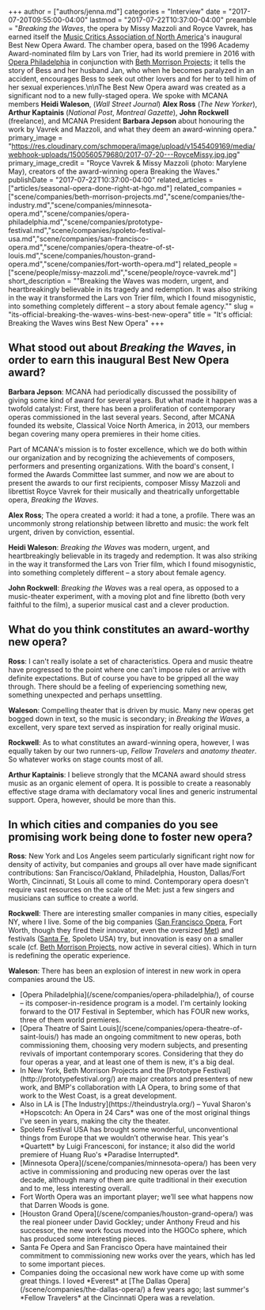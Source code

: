 +++
author = ["authors/jenna.md"]
categories = "Interview"
date = "2017-07-20T09:55:00-04:00"
lastmod = "2017-07-22T10:37:00-04:00"
preamble = "*Breaking the Waves*, the opera by Missy Mazzoli and Royce Vavrek, has earned itself the [Music Critics Association of North America](http://www.mcana.org/)'s inaugural Best New Opera Award. The chamber opera, based on the 1996 Academy Award-nominated film by Lars von Trier, had its world premiere in 2016 with [Opera Philadelphia](/scene/companies/opera-philadelphia/) in conjunction with [Beth Morrison Projects](/scene/companies/beth-morrison-projects/); it tells the story of Bess and her husband Jan, who when he becomes paralyzed in an accident, encourages Bess to seek out other lovers and for her to tell him of her sexual experiences.\n\nThe Best New Opera award was created as a significant nod to a new fully-staged opera. We spoke with MCANA members **Heidi Waleson**, (*Wall Street Journal*) **Alex Ross** (*The New Yorker*), **Arthur Kaptainis** (*National Post*, *Montreal Gazette*), **John Rockwell** (freelance), and MCANA President **Barbara Jepson** about honouring the work by Vavrek and Mazzoli, and what they deem an award-winning opera."
primary_image = "https://res.cloudinary.com/schmopera/image/upload/v1545409169/media/webhook-uploads/1500560579680/2017-07-20---RoyceMissy.jpg.jpg"
primary_image_credit = "Royce Vavrek & Missy Mazzoli (photo: Marylene May), creators of the award-winning opera Breaking the Waves."
publishDate = "2017-07-22T10:37:00-04:00"
related_articles = ["articles/seasonal-opera-done-right-at-hgo.md"]
related_companies = ["scene/companies/beth-morrison-projects.md","scene/companies/the-industry.md","scene/companies/minnesota-opera.md","scene/companies/opera-philadelphia.md","scene/companies/prototype-festival.md","scene/companies/spoleto-festival-usa.md","scene/companies/san-francisco-opera.md","scene/companies/opera-theatre-of-st-louis.md","scene/companies/houston-grand-opera.md","scene/companies/fort-worth-opera.md"]
related_people = ["scene/people/missy-mazzoli.md","scene/people/royce-vavrek.md"]
short_description = "&quot;Breaking the Waves was modern, urgent, and heartbreakingly believable in its tragedy and redemption. It was also striking in the way it transformed the Lars von Trier film, which I found misogynistic, into something completely different – a story about female agency.&quot;"
slug = "its-official-breaking-the-waves-wins-best-new-opera"
title = "It&#039;s official: Breaking the Waves wins Best New Opera"
+++

## What stood out about *Breaking the Waves*, in order to earn this inaugural Best New Opera award?

**Barbara Jepson**: MCANA had periodically discussed the possibility of giving some kind of award for several years.  But what made it  happen was a twofold catalyst: First, there has been a proliferation of contemporary operas commissioned in the last several years.  Second, after MCANA founded its website, Classical Voice North America, in 2013, our members began covering many opera premieres in their home cities.
 
Part of MCANA's mission is to foster excellence, which we do both within our organization and by recognizing the achievements of composers, performers and presenting organizations.  With the board's consent, I formed the Awards Committee last summer, and now we are about to present the awards to our first recipients, composer Missy Mazzoli and librettist Royce Vavrek for their musically and theatrically unforgettable opera, *Breaking the Waves*.

**Alex Ross**; The opera created a world: it had a tone, a profile. There was an uncommonly strong relationship between libretto and music: the work felt urgent, driven by conviction, essential.

**Heidi Waleson**: *Breaking the Waves* was modern, urgent, and heartbreakingly believable in its tragedy and redemption.  It was also striking in the way it transformed the Lars von Trier film, which I found misogynistic, into something completely different – a story about female agency.        

**John Rockwell**: *Breaking the Waves* was a real opera, as opposed to a music-theater experiment, with a moving plot and fine libretto (both very faithful to the film), a superior musical cast and a clever production.


## What do you think constitutes an award-worthy new opera?

**Ross**: I can't really isolate a set of characteristics. Opera and music theatre have progressed to the point where one can't impose rules or arrive with definite expectations. But of course you have to be gripped all the way through. There should be a feeling of experiencing something new, something unexpected and perhaps unsettling.

**Waleson**: Compelling theater that is driven by music.  Many new operas get bogged down in text, so the music is secondary; in *Breaking the Waves*, a excellent, very spare text served as inspiration for really original music. 

**Rockwell**: As to what constitutes an award-winning opera, however, I was equally taken by our two runners-up, *Fellow Travelers* and *anatomy theater*. So whatever works on stage counts most of all.

**Arthur Kaptainis**: I believe strongly that the MCANA award should stress music as an organic element of opera. It is possible to create a reasonably effective stage drama with declamatory vocal lines and generic instrumental support. Opera, however, should be more than this.

<figure data-type="image">
<figpcaption></figcaption>
</figure>

## In which cities and companies do you see promising work being done to foster new opera?

**Ross**: New York and Los Angeles seem particularly significant right now for density of activity, but companies and groups all over have made significant contributions: San Francisco/Oakland, Philadelphia, Houston, Dallas/Fort Worth, Cincinnati, St Louis all come to mind. Contemporary opera doesn't require vast resources on the scale of the Met: just a few singers and musicians can suffice to create a world.

**Rockwell**: There are interesting smaller companies in many cities, especially NY, where I live. Some of the big companies ([San Francisco Opera](/scene/companies/san-francisco-opera/), Fort Worth, though they fired their innovator, even the oversized [Met](/scene/companies/the-metropolitan-opera/)) and festivals ([Santa Fe](/scene/companies/the-santa-fe-opera/), Spoleto USA) try, but innovation is easy on a smaller scale (cf. [Beth Morrison Projects](http://www.bethmorrisonprojects.org/), now active in several cities). Which in turn is redefining the operatic experience.

**Waleson**: There has been an explosion of interest in new work in opera companies around the US.  
<ul class="nospace">
<li>[Opera Philadelphia](/scene/companies/opera-philadelphia/), of course – its composer-in-residence program is a model.  I'm certainly looking forward to the O17 Festival in September, which has FOUR new works, three of them world premieres.
<li>[Opera Theatre of Saint Louis](/scene/companies/opera-theatre-of-saint-louis/) has made an ongoing commitment to new operas, both commissioning them, choosing very modern subjects, and presenting revivals of important contemporary scores.  Considering that they do four operas a year, and at least one of them is new, it's a big deal.
<li>In New York, Beth Morrison Projects and the [Prototype Festival](http://prototypefestival.org/) are major creators and presenters of new work, and BMP's collaboration with LA Opera, to bring some of that work to the West Coast, is a great development.
<li>Also in LA is [The Industry](https://theindustryla.org/) – Yuval Sharon's *Hopscotch: An Opera in 24 Cars* was one of the most original things I've seen in years, making the city the theater.
<li>Spoleto Festival USA has brought some wonderful, unconventional things from Europe that we wouldn’t otherwise hear. This year's *Quartett* by Luigi Francesconi, for instance; it also did the world premiere of Huang Ruo's *Paradise Interrupted*.
<li>[Minnesota Opera](/scene/companies/minnesota-opera/) has been very active in commissioning and producing new operas over the last decade, although many of them are quite traditional in their execution and to me, less interesting overall.
<li>Fort Worth Opera was an important player; we’ll see what happens now that Darren Woods is gone.
<li>[Houston Grand Opera](/scene/companies/houston-grand-opera/) was the real pioneer under David Gockley; under Anthony Freud and his successor, the new work focus moved into the HGOCo sphere, which has produced some interesting pieces.
<li>Santa Fe Opera and San Francisco Opera have maintained their commitment to commissioning new works over the years, which has led to some important pieces. 
<li>Companies doing the occasional new work have come up with some great things. I loved *Everest* at [The Dallas Opera](/scene/companies/the-dallas-opera/) a few years ago; last summer's *Fellow Travelers* at the Cincinnati Opera was a revelation.
</ul>




